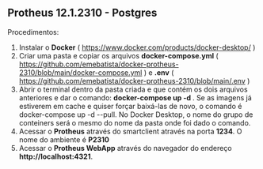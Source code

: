 <h2>Protheus 12.1.2310  - Postgres </h2>

Procedimentos:
1. Instalar o <b>Docker</b> ( https://www.docker.com/products/docker-desktop/ )
2. Criar uma pasta e copiar os arquivos <b>docker-compose.yml</b> ( https://github.com/emebatista/docker-protheus-2310/blob/main/docker-compose.yml )  e <b>.env</b> ( https://github.com/emebatista/docker-protheus-2310/blob/main/.env )
3. Abrir o terminal dentro da pasta criada e que contém os dois arquivos anteriores e dar o comando: <b>docker-compose up -d </b>. Se as imagens já estiverem em cache e quiser forçar baixá-las de novo, o comando é docker-compose up -d --pull. No Docker Desktop, o nome do grupo de conteiners será o mesmo do nome da pasta onde foi dado o comando.
4. Acessar o <b>Protheus</b> através do smartclient através na porta <b>1234</b>. O nome do ambiente é <b>P2310</b>
5. Acessar o <b>Protheus WebApp</b> através do navegador do endereço <b>http://localhost:4321</b>.
